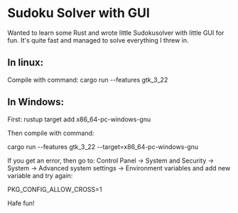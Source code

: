 # Sudoku Solver with GUI

Wanted to learn some Rust and wrote little Sudokusolver with little GUI for fun. It's quite fast and managed to solve everything I threw in.

## In linux:

Compile with command:
cargo run --features gtk_3_22

## In Windows:

First:
rustup target add x86_64-pc-windows-gnu

Then compile with command:

cargo run --features gtk_3_22 --target=x86_64-pc-windows-gnu

If you get an error, then go to:
Control Panel → System and Security → System → Advanced system settings → Environment variables and add new variable and try again:

PKG_CONFIG_ALLOW_CROSS=1



Hafe fun!
